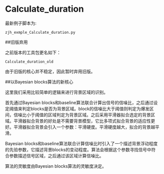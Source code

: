 # Calculate_duration

最新例子脚本为:

```
zjh_exmple_Calculate_duration.py 
```

##旧版弃用

之前版本的工具包更名如下：

```
Calculate_duration_old
```

由于旧版的核心并不稳定，因此暂时弃用旧版。


##以Bayesian blocks算法的新核心

这里我们采用比较简单的逻辑来进行背景区域的识别。

首先通过Bayesian blocks和baseline算法联合计算出信号的信噪比，之后通过设定阈值来判定blocks是否为背景区域。block的信噪比大于阈值则判定为爆发区间，信噪比小于阈值的区域判定为背景区域。之后采用平滑器拟合选定的背景区域。平滑器拟合背景的好处是不需要背景模型，它比多项式拟合背景的适应性更好。平滑器拟合背景会引入一个参数：平滑硬度。平滑硬度越大，拟合的背景越平滑。

Bayesian blocks和baseline算法联合计算信噪比时引入了一个描述背景浮动程度的先验参数，它描述背景blocks的变动程度。算法会根据这个参数寻找信号中符合参数描述信号区域，之后通过该区域计算信噪比。

算法的灵敏度由Bayesian blocks算法的灵敏度决定。



